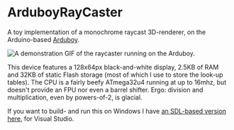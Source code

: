 # ArduboyRayCaster
A toy implementation of a monochrome raycast 3D-renderer, on the Arduino-based [Arduboy](https://arduboy.com/). 

![A demonstration GIF of the raycaster running on the Arduboy.](https://github.com/ulfben/ArduboyRayCaster/raw/master/ArduboyRayCaster.gif)

This device features a 128x64px black-and-white display, 2.5KB of RAM and 32KB of static Flash storage (most of which I use to store the look-up tables). The CPU is a fairly beefy ATmega32u4 running at up to 16mhz, but doesn't provide an FPU nor even a barrel shifter. Ergo: division and multiplication, even by powers-of-2, is glacial.

If you want to build- and run this on Windows I have [an SDL-based version here](https://github.com/ulfben/RayCastDemo), for Visual Studio.

